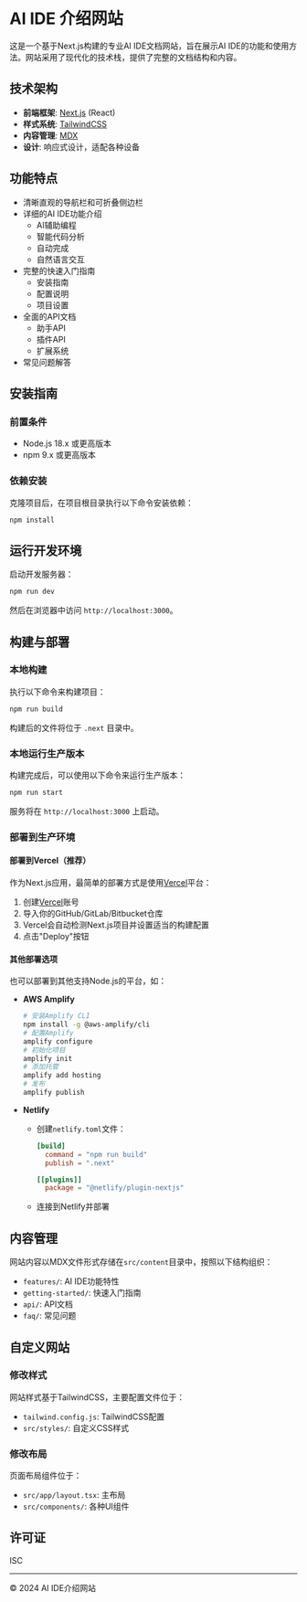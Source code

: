 # AI IDE 介绍网站

这是一个基于Next.js构建的专业AI IDE文档网站，旨在展示AI IDE的功能和使用方法。网站采用了现代化的技术栈，提供了完整的文档结构和内容。

## 技术架构

- **前端框架**: [Next.js](https://nextjs.org/) (React)
- **样式系统**: [TailwindCSS](https://tailwindcss.com/)
- **内容管理**: [MDX](https://mdxjs.com/)
- **设计**: 响应式设计，适配各种设备

## 功能特点

- 清晰直观的导航栏和可折叠侧边栏
- 详细的AI IDE功能介绍
  - AI辅助编程
  - 智能代码分析
  - 自动完成
  - 自然语言交互
- 完整的快速入门指南
  - 安装指南
  - 配置说明
  - 项目设置
- 全面的API文档
  - 助手API
  - 插件API
  - 扩展系统
- 常见问题解答

## 安装指南

### 前置条件

- Node.js 18.x 或更高版本
- npm 9.x 或更高版本

### 依赖安装

克隆项目后，在项目根目录执行以下命令安装依赖：

```bash
npm install
```

## 运行开发环境

启动开发服务器：

```bash
npm run dev
```

然后在浏览器中访问 `http://localhost:3000`。

## 构建与部署

### 本地构建

执行以下命令来构建项目：

```bash
npm run build
```

构建后的文件将位于 `.next` 目录中。

### 本地运行生产版本

构建完成后，可以使用以下命令来运行生产版本：

```bash
npm run start
```

服务将在 `http://localhost:3000` 上启动。

### 部署到生产环境

#### 部署到Vercel（推荐）

作为Next.js应用，最简单的部署方式是使用[Vercel](https://vercel.com)平台：

1. 创建[Vercel](https://vercel.com)账号
2. 导入你的GitHub/GitLab/Bitbucket仓库
3. Vercel会自动检测Next.js项目并设置适当的构建配置
4. 点击"Deploy"按钮

#### 其他部署选项

也可以部署到其他支持Node.js的平台，如：

- **AWS Amplify**
  ```bash
  # 安装Amplify CLI
  npm install -g @aws-amplify/cli
  # 配置Amplify
  amplify configure
  # 初始化项目
  amplify init
  # 添加托管
  amplify add hosting
  # 发布
  amplify publish
  ```

- **Netlify**
  - 创建`netlify.toml`文件：
    ```toml
    [build]
      command = "npm run build"
      publish = ".next"

    [[plugins]]
      package = "@netlify/plugin-nextjs"
    ```
  - 连接到Netlify并部署

## 内容管理

网站内容以MDX文件形式存储在`src/content`目录中，按照以下结构组织：

- `features/`: AI IDE功能特性
- `getting-started/`: 快速入门指南
- `api/`: API文档
- `faq/`: 常见问题

## 自定义网站

### 修改样式

网站样式基于TailwindCSS，主要配置文件位于：

- `tailwind.config.js`: TailwindCSS配置
- `src/styles/`: 自定义CSS样式

### 修改布局

页面布局组件位于：

- `src/app/layout.tsx`: 主布局
- `src/components/`: 各种UI组件

## 许可证

ISC

---

© 2024 AI IDE介绍网站 